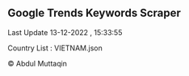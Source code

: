

## Google Trends Keywords Scraper 
 
Last Update 13-12-2022 , 15:33:55

Country List :
VIETNAM.json



© Abdul Muttaqin 
